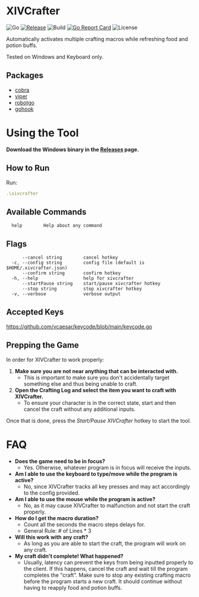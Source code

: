 # XIVCrafter
![Go](https://img.shields.io/github/go-mod/go-version/kn-lim/xivcrafter)
[![Release](https://img.shields.io/github/v/release/kn-lim/xivcrafter)](https://github.com/kn-lim/xivcrafter/releases)
![Build](https://github.com/kn-lim/xivcrafter/actions/workflows/build.yaml/badge.svg)
[![Go Report Card](https://goreportcard.com/badge/github.com/kn-lim/xivcrafter)](https://goreportcard.com/report/github.com/kn-lim/xivcrafter)
![License](https://img.shields.io/github/license/kn-lim/xivcrafter)

Automatically activates multiple crafting macros while refreshing food and potion buffs.

Tested on Windows and Keyboard only.

## Packages

- [cobra](https://github.com/spf13/cobra)
- [viper](https://github.com/spf13/viper)
- [robotgo](https://github.com/go-vgo/robotgo)
- [gohook](https://github.com/robotn/gohook)

# Using the Tool

**Download the Windows binary in the [Releases](https://github.com/kn-lim/xivcrafter/releases) page.**

## How to Run

Run:
```yml
.\xivcrafter
```

## Available Commands

```
  help        Help about any command
```

## Flags

```
      --cancel string        cancel hotkey
  -c, --config string        config file (default is $HOME/.xivcrafter.json)
      --confirm string       confirm hotkey
  -h, --help                 help for xivcrafter
      --startPause string    start/pause xivcrafter hotkey
      --stop string          stop xivcrafter hotkey
  -v, --verbose              verbose output
```

## Accepted Keys

https://github.com/vcaesar/keycode/blob/main/keycode.go

## Prepping the Game

In order for XIVCrafter to work properly:

1. **Make sure you are not near anything that can be interacted with.**
    - This is important to make sure you don't accidentally target something else and thus being unable to craft.
2. **Open the Crafting Log and select the item you want to craft with XIVCrafter.**
    - To ensure your character is in the correct state, start and then cancel the craft without any additional inputs.

Once that is done, press the _Start/Pause XIVCrafter_ hotkey to start the tool.

# FAQ

- **Does the game need to be in focus?**
  - Yes. Otherwise, whatever program is in focus will receive the inputs.
- **Am I able to use the keyboard to type/move while the program is active?**
  - No, since XIVCrafter tracks all key presses and may act accordingly to the config provided.
- **Am I able to use the mouse while the program is active?**
  - No, as it may cause XIVCrafter to malfunction and not start the craft properly.
- **How do I get the macro duration?**
  - Count all the seconds the macro steps delays for.
  - General Rule: # of Lines * 3
- **Will this work with any craft?**
  - As long as you are able to start the craft, the program will work on any craft.
- **My craft didn't complete! What happened?**
  - Usually, latency can prevent the keys from being inputted properly to the client. If this happens, cancel the craft and wait till the program completes the "craft". Make sure to stop any existing crafting macro before the program starts a new craft. It should continue without having to reapply food and potion buffs.
